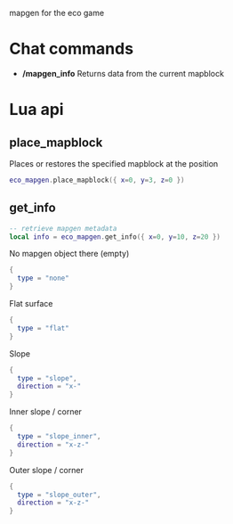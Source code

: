 
mapgen for the eco game

# Chat commands

* **/mapgen_info** Returns data from the current mapblock

# Lua api

## place_mapblock

Places or restores the specified mapblock at the position

```lua
eco_mapgen.place_mapblock({ x=0, y=3, z=0 })
```

## get_info

```lua
-- retrieve mapgen metadata
local info = eco_mapgen.get_info({ x=0, y=10, z=20 })
```

No mapgen object there (empty)
```lua
{
  type = "none"
}
```

Flat surface
```lua
{
  type = "flat"
}
```

Slope
```lua
{
  type = "slope",
  direction = "x-"
}
```

Inner slope / corner
```lua
{
  type = "slope_inner",
  direction = "x-z-"
}
```

Outer slope / corner
```lua
{
  type = "slope_outer",
  direction = "x-z-"
}
```
